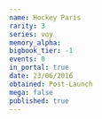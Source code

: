 ```yaml
---
name: Hockey Paris
rarity: 3
series: voy
memory_alpha:
bigbook_tier: -1
events: 0
in_portal: true
date: 23/06/2016
obtained: Post-Launch
mega: false
published: true
---
```



